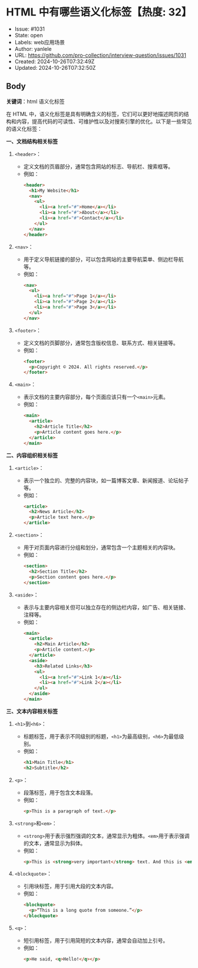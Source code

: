 # HTML 中有哪些语义化标签【热度: 32】

- Issue: #1031
- State: open
- Labels: web应用场景
- Author: yanlele
- URL: https://github.com/pro-collection/interview-question/issues/1031
- Created: 2024-10-26T07:32:49Z
- Updated: 2024-10-26T07:32:50Z

## Body

**关键词**：html 语义化标签

在 HTML 中，语义化标签是具有明确含义的标签，它们可以更好地描述网页的结构和内容，提高代码的可读性、可维护性以及对搜索引擎的优化。以下是一些常见的语义化标签：

**一、文档结构相关标签**

1. `<header>`：

   - 定义文档的页眉部分，通常包含网站的标志、导航栏、搜索框等。
   - 例如：
     ```html
     <header>
       <h1>My Website</h1>
       <nav>
         <ul>
           <li><a href="#">Home</a></li>
           <li><a href="#">About</a></li>
           <li><a href="#">Contact</a></li>
         </ul>
       </nav>
     </header>
     ```

2. `<nav>`：

   - 用于定义导航链接的部分，可以包含网站的主要导航菜单、侧边栏导航等。
   - 例如：
     ```html
     <nav>
       <ul>
         <li><a href="#">Page 1</a></li>
         <li><a href="#">Page 2</a></li>
         <li><a href="#">Page 3</a></li>
       </ul>
     </nav>
     ```

3. `<footer>`：

   - 定义文档的页脚部分，通常包含版权信息、联系方式、相关链接等。
   - 例如：
     ```html
     <footer>
       <p>Copyright © 2024. All rights reserved.</p>
     </footer>
     ```

4. `<main>`：
   - 表示文档的主要内容部分，每个页面应该只有一个`<main>`元素。
   - 例如：
     ```html
     <main>
       <article>
         <h2>Article Title</h2>
         <p>Article content goes here.</p>
       </article>
     </main>
     ```

**二、内容组织相关标签**

1. `<article>`：

   - 表示一个独立的、完整的内容块，如一篇博客文章、新闻报道、论坛帖子等。
   - 例如：
     ```html
     <article>
       <h2>News Article</h2>
       <p>Article text here.</p>
     </article>
     ```

2. `<section>`：

   - 用于对页面内容进行分组和划分，通常包含一个主题相关的内容块。
   - 例如：
     ```html
     <section>
       <h2>Section Title</h2>
       <p>Section content goes here.</p>
     </section>
     ```

3. `<aside>`：
   - 表示与主要内容相关但可以独立存在的侧边栏内容，如广告、相关链接、注释等。
   - 例如：
     ```html
     <main>
       <article>
         <h2>Main Article</h2>
         <p>Article content.</p>
       </article>
       <aside>
         <h3>Related Links</h3>
         <ul>
           <li><a href="#">Link 1</a></li>
           <li><a href="#">Link 2</a></li>
         </ul>
       </aside>
     </main>
     ```

**三、文本内容相关标签**

1. `<h1>`到`<h6>`：

   - 标题标签，用于表示不同级别的标题，`<h1>`为最高级别，`<h6>`为最低级别。
   - 例如：
     ```html
     <h1>Main Title</h1>
     <h2>Subtitle</h2>
     ```

2. `<p>`：

   - 段落标签，用于包含文本段落。
   - 例如：
     ```html
     <p>This is a paragraph of text.</p>
     ```

3. `<strong>`和`<em>`：

   - `<strong>`用于表示强烈强调的文本，通常显示为粗体。`<em>`用于表示强调的文本，通常显示为斜体。
   - 例如：
     ```html
     <p>This is <strong>very important</strong> text. And this is <em>emphasized</em> text.</p>
     ```

4. `<blockquote>`：

   - 引用块标签，用于引用大段的文本内容。
   - 例如：
     ```html
     <blockquote>
       <p>“This is a long quote from someone.”</p>
     </blockquote>
     ```

5. `<q>`：
   - 短引用标签，用于引用简短的文本内容，通常会自动加上引号。
   - 例如：
     ```html
     <p>He said, <q>Hello!</q></p>
     ```

